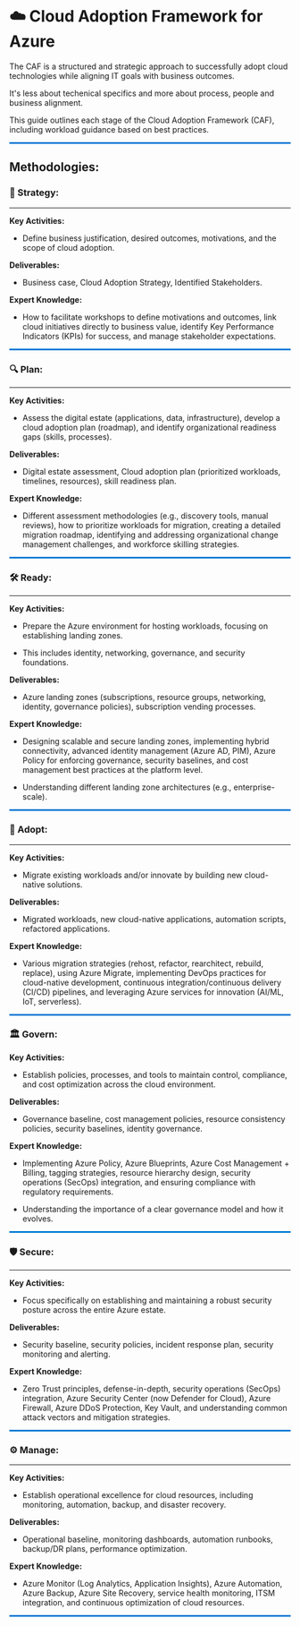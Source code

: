 # ☁️ Cloud Adoption Framework for Azure

The CAF is a structured and strategic approach to successfully adopt cloud technologies while aligning IT goals with business outcomes.

It's less about techenical specifics and more about process, people and business alignment.

This guide outlines each stage of the Cloud Adoption Framework (CAF), including workload guidance based on best practices.

<hr style="border: 0; height: 3px; background: #0078D4; margin-top: 12px; margin-bottom: 12px;">

## Methodologies:

### 🚀 Strategy:
---

**Key Activities:**

- Define business justification, desired outcomes, motivations, and the scope of cloud adoption.

**Deliverables:**

- Business case, Cloud Adoption Strategy, Identified Stakeholders.

**Expert Knowledge:**

- How to facilitate workshops to define motivations and outcomes, link cloud initiatives directly to business value, identify Key Performance Indicators (KPIs) for success, and manage stakeholder expectations.

<hr style="border: 0; height: 3px; background: #0078D4; margin-top: 12px; margin-bottom: 12px;">

### 🔍 Plan:
----

**Key Activities:**

- Assess the digital estate (applications, data, infrastructure), develop a cloud adoption plan (roadmap), and identify organizational readiness gaps (skills, processes).

**Deliverables:**

- Digital estate assessment, Cloud adoption plan (prioritized workloads, timelines, resources), skill readiness plan.

**Expert Knowledge:**

- Different assessment methodologies (e.g., discovery tools, manual reviews), how to prioritize workloads for migration, creating a detailed migration roadmap, identifying and addressing organizational change management challenges, and workforce skilling strategies.

<hr style="border: 0; height: 3px; background: #0078D4; margin-top: 12px; margin-bottom: 12px;">

### 🛠️ Ready:
---

**Key Activities:**

- Prepare the Azure environment for hosting workloads, focusing on establishing landing zones. 

- This includes identity, networking, governance, and security foundations.

**Deliverables:**

- Azure landing zones (subscriptions, resource groups, networking, identity, governance policies), subscription vending processes.

**Expert Knowledge:**

- Designing scalable and secure landing zones, implementing hybrid connectivity, advanced identity management (Azure AD, PIM), Azure Policy for enforcing governance, security baselines, and cost management best practices at the platform level. 

- Understanding different landing zone architectures (e.g., enterprise-scale).

<hr style="border: 0; height: 3px; background: #0078D4; margin-top: 12px; margin-bottom: 12px;">

### 🧭 Adopt:
---

**Key Activities:**

- Migrate existing workloads and/or innovate by building new cloud-native solutions.

**Deliverables:**

- Migrated workloads, new cloud-native applications, automation scripts, refactored applications.

**Expert Knowledge:**

- Various migration strategies (rehost, refactor, rearchitect, rebuild, replace), using Azure Migrate, implementing DevOps practices for cloud-native development, continuous integration/continuous delivery (CI/CD) pipelines, and leveraging Azure services for innovation (AI/ML, IoT, serverless).

<hr style="border: 0; height: 3px; background: #0078D4; margin-top: 12px; margin-bottom: 12px;">

### 🏛️ Govern:

**Key Activities:**

- Establish policies, processes, and tools to maintain control, compliance, and cost optimization across the cloud environment.

**Deliverables:**

- Governance baseline, cost management policies, resource consistency policies, security baselines, identity governance.

**Expert Knowledge:**

- Implementing Azure Policy, Azure Blueprints, Azure Cost Management + Billing, tagging strategies, resource hierarchy design, security operations (SecOps) integration, and ensuring compliance with regulatory requirements. 

- Understanding the importance of a clear governance model and how it evolves.

<hr style="border: 0; height: 3px; background: #0078D4; margin-top: 12px; margin-bottom: 12px;">

### 🛡️ Secure:
---

**Key Activities:**

- Focus specifically on establishing and maintaining a robust security posture across the entire Azure estate.

**Deliverables:**

- Security baseline, security policies, incident response plan, security monitoring and alerting.

**Expert Knowledge:**

- Zero Trust principles, defense-in-depth, security operations (SecOps) integration, Azure Security Center (now Defender for Cloud), Azure Firewall, Azure DDoS Protection, Key Vault, and understanding common attack vectors and mitigation strategies.

<hr style="border: 0; height: 3px; background: #0078D4; margin-top: 12px; margin-bottom: 12px;">

### ⚙️ Manage:
---

**Key Activities:**

- Establish operational excellence for cloud resources, including monitoring, automation, backup, and disaster recovery.

**Deliverables:**

- Operational baseline, monitoring dashboards, automation runbooks, backup/DR plans, performance optimization.

**Expert Knowledge:**

- Azure Monitor (Log Analytics, Application Insights), Azure Automation, Azure Backup, Azure Site Recovery, service health monitoring, ITSM integration, and continuous optimization of cloud resources.

<hr style="border: 0; height: 3px; background: #0078D4; margin-top: 12px; margin-bottom: 12px;">